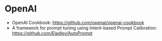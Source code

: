 # OpenAI

* OpenAI Cookbook: https://github.com/openai/openai-cookbook
* A framework for prompt tuning using Intent-based Prompt Calibration: https://github.com/Eladlev/AutoPrompt
